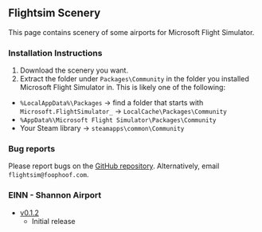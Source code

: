 ## Flightsim Scenery

This page contains scenery of some airports for Microsoft Flight Simulator.

### Installation Instructions

1. Download the scenery you want.
2. Extract the folder under `Packages\Community` in the folder you installed Microsoft Flight Simulator in. This is likely one of the following:
  * `%LocalAppData%\Packages` -> find a folder that starts with `Microsoft.FlightSimulator_` -> `LocalCache\Packages\Community`
  * `%AppData%\Microsoft Flight Simulator\Packages\Community`
  * Your Steam library -> `steamapps\common\Community`

### Bug reports

Please report bugs on the [GitHub repository](https://github.com/foophoof/flightsim-scenery/issues). Alternatively, email `flightsim@foophoof.com`.

### EINN - Shannon Airport

* [v0.1.2](https://foophoof-flightsim-scenery-use1.s3.amazonaws.com/einn/foophoof-airport-einn-shannon-v0.1.2.zip)
  * Initial release
